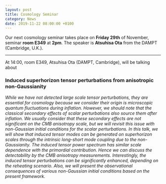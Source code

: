 ```yaml
---
layout: post
title: Cosmology Seminar
category: News
date: 2019-11-22 08:00:00 +0100
---
```


Our next cosmology seminar takes place on **Friday 29th** of November,
seminar **room E349** at **2pm**. The speaker is **Atsuhisa Ota**
from the DAMPT (Cambridge, U.K.).

---

At 14:00, room E349, Atsuhisa Ota (DAMPT, Cambridge), will be talking about


### Induced superhorizon tensor perturbations from anisotropic non-Gaussianity


*While we have not detected large scale tensor perturbations, they are
essential for cosmology because we consider their origin is
microscopic quantum fluctuations during inflation. However, we should
note that the classical secondary effects of scalar perturbations also
source them after inflation. We usually consider that these secondary
effects are not significant on the CMB anisotropy scale, but we will
revisit this issue with non-Gaussian initial conditions for the scalar
perturbations. In this talk, we will show that induced tensor modes
can be generated on superhorizon scales through the intrinsic
long-short mode coupling due to the non-Gaussianity. The induced
tensor power spectrum has similar scale dependence with the primordial
contribution. Hence we can discuss the detectability by the CMB
anisotropy measurements. Interestingly, the induced tensor
perturbations can be significantly enhanced, depending on the
reheating scenario. Also, we will present the observational
consequences of various non-Gaussian initial conditions based on the
present framework.*




